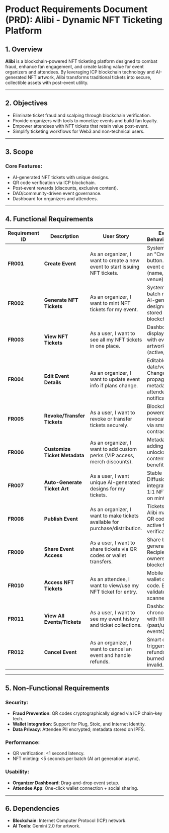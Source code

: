 # Product Requirements Document (PRD): Alibi - Dynamic NFT Ticketing Platform

## 1. Overview
**Alibi** is a blockchain-powered NFT ticketing platform designed to combat fraud, enhance fan engagement, and create lasting value for event organizers and attendees. By leveraging ICP blockchain technology and AI-generated NFT artwork, Alibi transforms traditional tickets into secure, collectible assets with post-event utility.

---

## 2. Objectives
- Eliminate ticket fraud and scalping through blockchain verification.
- Provide organizers with tools to monetize events and build fan loyalty.
- Empower attendees with NFT tickets that retain value post-event.
- Simplify ticketing workflows for Web3 and non-technical users.

---

## 3. Scope
### Core Features:
- AI-generated NFT tickets with unique designs.
- QR code verification via ICP blockchain.
- Post-event rewards (discounts, exclusive content).
- DAO/community-driven event governance.
- Dashboard for organizers and attendees.

---

## 4. Functional Requirements

| **Requirement ID** | **Description**               | **User Story**                                                                 | **Expected Behavior/Outcome**                                                                 |
|---------------------|-------------------------------|--------------------------------------------------------------------------------|-----------------------------------------------------------------------------------------------|
| **FR001**           | **Create Event**              | As an organizer, I want to create a new event to start issuing NFT tickets.    | System provides an "Create Event" button. Users input event details (name, date, venue).       |
| **FR002**           | **Generate NFT Tickets**      | As an organizer, I want to mint NFT tickets for my event.                      | System allows batch minting with AI-generated designs. Tickets stored on ICP blockchain.       |
| **FR003**           | **View NFT Tickets**          | As a user, I want to see all my NFT tickets in one place.                      | Dashboard displays tickets with event details, artwork, and status (active/used).             |
| **FR004**           | **Edit Event Details**        | As an organizer, I want to update event info if plans change.                  | Editable fields for date/venue. Changes propagate to NFT metadata (with attendee notifications). |
| **FR005**           | **Revoke/Transfer Tickets**   | As a user, I want to revoke or transfer tickets securely.                      | Blockchain-powered revocation/transfer via smart contracts.                                    |
| **FR006**           | **Customize Ticket Metadata** | As an organizer, I want to add custom perks (VIP access, merch discounts).     | Metadata editor for adding rewards, unlockable content, or tiered benefits.                   |
| **FR007**           | **Auto-Generate Ticket Art**  | As a user, I want unique AI-generated designs for my tickets.                  | Stable Diffusion/DALL-E integration creates 1:1 NFT artwork on minting.                       |
| **FR008**           | **Publish Event**             | As an organizer, I want to make tickets available for purchase/distribution.   | Tickets go live on Alibi marketplace. QR codes become active for verification.                 |
| **FR009**           | **Share Event Access**        | As a user, I want to share tickets via QR codes or wallet transfers.           | Share button generates QR/link. Recipients verify ownership via ICP blockchain.                |
| **FR010**           | **Access NFT Tickets**        | As an attendee, I want to view/use my NFT ticket for entry.                    | Mobile-friendly wallet displays QR code. Event staff validate via Alibi scanner app.           |
| **FR011**           | **View All Events/Tickets**   | As a user, I want to see my event history and ticket collections.              | Dashboard shows chronological list with filters (past/upcoming events).                        |
| **FR012**           | **Cancel Event**              | As an organizer, I want to cancel an event and handle refunds.                 | Smart contract triggers automatic refunds. NFTs are burned or marked invalid.                  |

---

## 5. Non-Functional Requirements
### Security:
- **Fraud Prevention**: QR codes cryptographically signed via ICP chain-key tech.
- **Wallet Integration**: Support for Plug, Stoic, and Internet Identity.
- **Data Privacy**: Attendee PII encrypted; metadata stored on IPFS.


### Performance:
- QR verification: <1 second latency.
- NFT minting: <5 seconds per batch (AI art generation async).

### Usability:
- **Organizer Dashboard**: Drag-and-drop event setup.
- **Attendee App**: One-click wallet connection + social sharing.

---

## 6. Dependencies
- **Blockchain**: Internet Computer Protocol (ICP) network.
- **AI Tools**: Gemini 2.0 for artwork.

